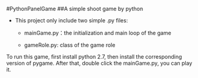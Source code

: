 #PythonPanelGame
##A simple shoot game by python


+ This project only include two simple .py files: 

  + mainGame.py：the initialization and main loop of the game
  
  + gameRole.py: class of the game role
  
  
To run this game, first install python 2.7, then install the corresponding version of pygame.
After that, double click the mainGame.py, you can play it.
